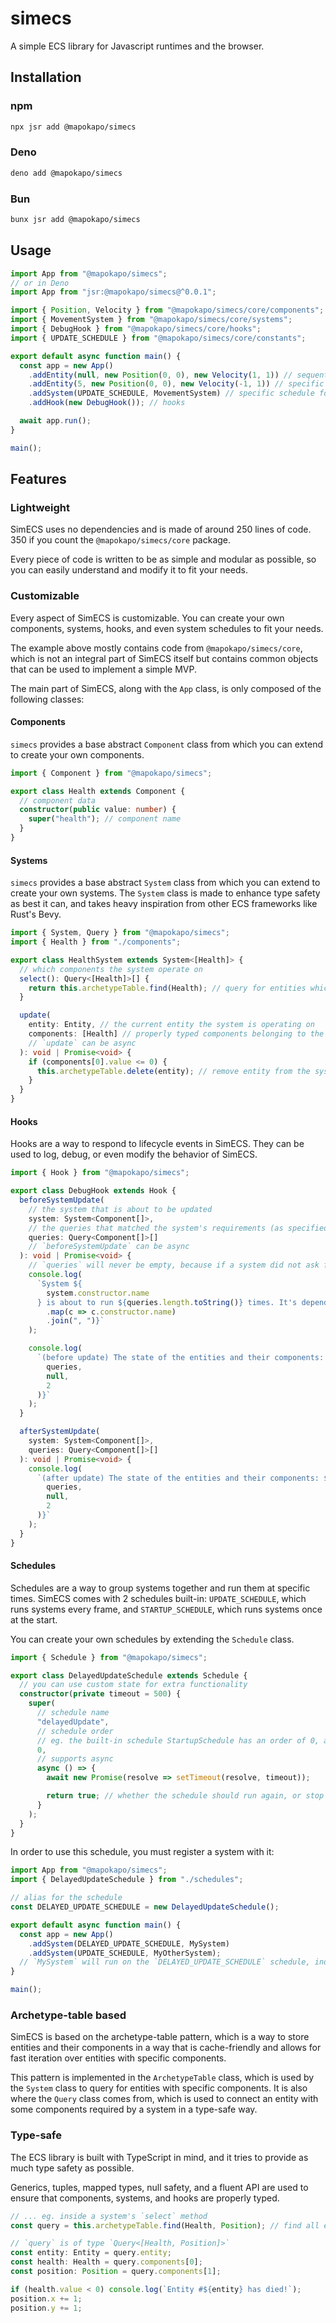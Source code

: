 # simecs

A simple ECS library for Javascript runtimes and the browser.

## Installation

### npm

```sh
npx jsr add @mapokapo/simecs
```

### Deno

```sh
deno add @mapokapo/simecs
```

### Bun

```sh
bunx jsr add @mapokapo/simecs
```

## Usage

```ts
import App from "@mapokapo/simecs";
// or in Deno
import App from "jsr:@mapokapo/simecs@^0.0.1";

import { Position, Velocity } from "@mapokapo/simecs/core/components";
import { MovementSystem } from "@mapokapo/simecs/core/systems";
import { DebugHook } from "@mapokapo/simecs/core/hooks";
import { UPDATE_SCHEDULE } from "@mapokapo/simecs/core/constants";

export default async function main() {
  const app = new App()
    .addEntity(null, new Position(0, 0), new Velocity(1, 1)) // sequential id
    .addEntity(5, new Position(0, 0), new Velocity(-1, 1)) // specific id (5)
    .addSystem(UPDATE_SCHEDULE, MovementSystem) // specific schedule for systems to run on
    .addHook(new DebugHook()); // hooks

  await app.run();
}

main();
```

## Features

### Lightweight

SimECS uses no dependencies and is made of around 250 lines of code. 350 if you
count the `@mapokapo/simecs/core` package.

Every piece of code is written to be as simple and modular as possible, so you
can easily understand and modify it to fit your needs.

### Customizable

Every aspect of SimECS is customizable. You can create your own components,
systems, hooks, and even system schedules to fit your needs.

The example above mostly contains code from `@mapokapo/simecs/core`, which is
not an integral part of SimECS itself but contains common objects that can be
used to implement a simple MVP.

The main part of SimECS, along with the `App` class, is only composed of the
following classes:

#### Components

`simecs` provides a base abstract `Component` class from which you can extend to
create your own components.

```ts
import { Component } from "@mapokapo/simecs";

export class Health extends Component {
  // component data
  constructor(public value: number) {
    super("health"); // component name
  }
}
```

#### Systems

`simecs` provides a base abstract `System` class from which you can extend to
create your own systems. The `System` class is made to enhance type safety as
best it can, and takes heavy inspiration from other ECS frameworks like Rust's
Bevy.

```ts
import { System, Query } from "@mapokapo/simecs";
import { Health } from "./components";

export class HealthSystem extends System<[Health]> {
  // which components the system operate on
  select(): Query<[Health]>[] {
    return this.archetypeTable.find(Health); // query for entities which have specific components. `archetypeTable` comes from the `System` superclass.
  }

  update(
    entity: Entity, // the current entity the system is operating on
    components: [Health] // properly typed components belonging to the entity
    // `update` can be async
  ): void | Promise<void> {
    if (components[0].value <= 0) {
      this.archetypeTable.delete(entity); // remove entity from the system
    }
  }
}
```

#### Hooks

Hooks are a way to respond to lifecycle events in SimECS. They can be used to
log, debug, or even modify the behavior of SimECS.

```ts
import { Hook } from "@mapokapo/simecs";

export class DebugHook extends Hook {
  beforeSystemUpdate(
    // the system that is about to be updated
    system: System<Component[]>,
    // the queries that matched the system's requirements (as specified in the system's `select` method)
    queries: Query<Component[]>[]
    // `beforeSystemUpdate` can be async
  ): void | Promise<void> {
    // `queries` will never be empty, because if a system did not ask for any components, then it won't be called, and neither will its hooks
    console.log(
      `System ${
        system.constructor.name
      } is about to run ${queries.length.toString()} times. It's dependencies are: ${queries[0].components
        .map(c => c.constructor.name)
        .join(", ")}`
    );

    console.log(
      `(before update) The state of the entities and their components: ${JSON.stringify(
        queries,
        null,
        2
      )}`
    );
  }

  afterSystemUpdate(
    system: System<Component[]>,
    queries: Query<Component[]>[]
  ): void | Promise<void> {
    console.log(
      `(after update) The state of the entities and their components: ${JSON.stringify(
        queries,
        null,
        2
      )}`
    );
  }
}
```

#### Schedules

Schedules are a way to group systems together and run them at specific times.
SimECS comes with 2 schedules built-in: `UPDATE_SCHEDULE`, which runs systems
every frame, and `STARTUP_SCHEDULE`, which runs systems once at the start.

You can create your own schedules by extending the `Schedule` class.

```ts
import { Schedule } from "@mapokapo/simecs";

export class DelayedUpdateSchedule extends Schedule {
  // you can use custom state for extra functionality
  constructor(private timeout = 500) {
    super(
      // schedule name
      "delayedUpdate",
      // schedule order
      // eg. the built-in schedule StartupSchedule has an order of 0, and UpdateSchedule has an order of 1
      0,
      // supports async
      async () => {
        await new Promise(resolve => setTimeout(resolve, timeout));

        return true; // whether the schedule should run again, or stop and continue with the next schedule
      }
    );
  }
}
```

In order to use this schedule, you must register a system with it:

```ts
import App from "@mapokapo/simecs";
import { DelayedUpdateSchedule } from "./schedules";

// alias for the schedule
const DELAYED_UPDATE_SCHEDULE = new DelayedUpdateSchedule();

export default async function main() {
  const app = new App()
    .addSystem(DELAYED_UPDATE_SCHEDULE, MySystem)
    .addSystem(UPDATE_SCHEDULE, MyOtherSystem);
  // `MySystem` will run on the `DELAYED_UPDATE_SCHEDULE` schedule, independently from `MyOtherSystem` which will run on the `UPDATE_SCHEDULE` schedule
}

main();
```

### Archetype-table based

SimECS is based on the archetype-table pattern, which is a way to store entities
and their components in a way that is cache-friendly and allows for fast
iteration over entities with specific components.

This pattern is implemented in the `ArchetypeTable` class, which is used by the
`System` class to query for entities with specific components. It is also where
the `Query` class comes from, which is used to connect an entity with some
components required by a system in a type-safe way.

### Type-safe

The ECS library is built with TypeScript in mind, and it tries to provide as
much type safety as possible.

Generics, tuples, mapped types, null safety, and a fluent API are used to ensure
that components, systems, and hooks are properly typed.

```ts
// ... eg. inside a system's `select` method
const query = this.archetypeTable.find(Health, Position); // find all entities which have both Health and Position components

// `query` is of type `Query<[Health, Position]>`
const entity: Entity = query.entity;
const health: Health = query.components[0];
const position: Position = query.components[1];

if (health.value < 0) console.log(`Entity #${entity} has died!`);
position.x += 1;
position.y += 1;
```
